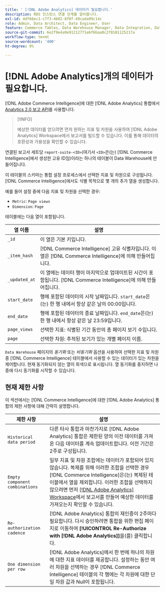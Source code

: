 ```yaml
---
title: ' [!DNL Adobe Analytics] 데이터가 필요합니다.'
description: RDS 인스턴스 연결 단계를 알아봅니다.
exl-id: 4df66ec1-c7f3-4b02-8f0f-49cada99c14c
role: Admin, Data Architect, Data Engineer, User
feature: Commerce Tables, Data Warehouse Manager, Data Integration, Data Import/Export
source-git-commit: 6e2f9e4a9e91212771e6f6baa8c2f8101125217a
workflow-type: tm+mt
source-wordcount: '400'
ht-degree: 0%

---
```


# [!DNL Adobe Analytics]개의 데이터가 필요합니다.

[!DNL Adobe Commerce Intelligence]에 대한 [!DNL Adobe Analytics] 통합에서 [Analytics 2.0 보고 API](https://developer.adobe.com/analytics-apis/docs/2.0/#!AdobeDocs/analytics-2.0-apis/master/README.md)를 사용합니다.

>[!INFO]
>
>예상한 데이터를 얻으려면 먼저 원하는 지표 및 차원을 사용하여 [!DNL Adobe Analytics] Workspace에서 보고서를 빌드할 수 있습니다. 이를 통해 데이터의 호환성과 가용성을 확인할 수 있습니다.

연결된 보고서 세트당 `report-suite-<ID>`(여기서 `<ID>`은(는) [!DNL Commerce Intelligence]에서 생성한 고유 ID임)이라는 하나의 테이블이 Data Warehouse에 만들어집니다.

이 테이블의 스키마는 통합 설정 프로세스에서 선택한 지표 및 차원으로 구성됩니다. [!DNL Commerce Intelligence]에서도 식별 목적으로 몇 개의 추가 열을 생성합니다.

예를 들어 설정 중에 다음 지표 및 차원을 선택한 경우:
- `Metric`: `Page views`
- `Dimension`: `Page`

테이블에는 다음 열이 포함됩니다.

| 열 이름 | 설명 |
| --- | --- |
| `_id` | 이 열은 기본 키입니다. |
| `_item_hash` | [!DNL Commerce Intelligence] 고유 식별자입니다. 이 열은 [!DNL Commerce Intelligence]에 의해 만들어집니다. |
| `_updated_at` | 이 열에는 데이터 행이 마지막으로 업데이트된 시간이 포함됩니다. [!DNL Commerce Intelligence]에 의해 만들어집니다. |
| `start_date` | 행에 포함된 데이터의 시작 날짜입니다. `start_date`은(는) 한 행 내에서 항상 같은 날의 00:00입니다. |
| `end_date` | 행에 포함된 데이터의 종료 날짜입니다. `end_date`은(는) 한 행 내에서 항상 같은 날 23:59입니다. |
| `page_views` | 선택한 지표: 식별된 기간 동안의 총 페이지 보기 수입니다. |
| `page` | 선택한 차원: 추적된 보기가 있는 개별 페이지 이름. |

`Data Warehouse` 페이지의 *동기화* 또는 *비동기화* 옵션을 사용하여 선택한 지표 및 차원 중 [!DNL Commerce Intelligence] 테이블에서 사용할 수 있는 데이터가 있는 차원을 제어합니다. 현재 동기화되지 않는 열이 회색으로 표시됩니다. 열 동기화를 중지하면 나중에 다시 동기화를 시작할 수 있습니다.

## 현재 제한 사항

이 섹션에서는 [!DNL Commerce Intelligence]에 대한 [!DNL Adobe Analytics] 통합의 제한 사항에 대해 간략히 설명합니다.

| 제한 사항 | 설명 |
| --- | --- |
| `Historical data period` | 다른 타사 통합과 마찬가지로 [!DNL Adobe Analytics] 통합은 제한된 양의 이전 데이터를 가져온 다음 데이터를 계속 업데이트합니다. 이전 기간은 2주로 구성됩니다. |
| `Empty component combinations` | 일부 지표 및 차원 조합에는 데이터가 포함되어 있지 않습니다. 복제를 위해 이러한 조합을 선택한 경우 [!DNL Commerce Intelligence]은(는) 복제된 테이블에서 열을 제외합니다. 이러한 조합을 선택하지 않으려면 먼저 [[!DNL Adobe Analytics] Workspace](https://experienceleague.adobe.com/docs/analytics/analyze/analysis-workspace/home.html?lang=ko)에서 보고서를 만들어 예상한 데이터를 가져오는지 확인할 수 있습니다. |
| `Re-authorization cadence` | [!DNL Adobe Analytics] 통합의 재인증이 2주마다 필요합니다. 다시 승인하려면 통합을 위한 편집 페이지로 이동하여 **[!UICONTROL Re-Authorize with [!DNL Adobe Analytics]]**&#x200B;을(를) 클릭합니다. |
| `One dimension per row` | [!DNL Adobe Analytics]에서 한 번에 하나의 차원에 대한 지표 데이터를 제공합니다. 설정하는 동안 여러 차원을 선택하는 경우 [!DNL Commerce Intelligence] 테이블의 각 행에는 각 차원에 대한 단일 차원 값과 Null이 포함됩니다. |
